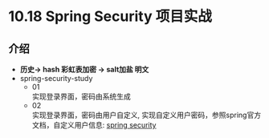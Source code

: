 # 10.18 Spring Security 项目实战
## 介绍
- **历史-> hash 彩虹表加密 -> salt加盐 明文**
- spring-security-study
    - 01<br>
        实现登录界面，密码由系统生成
    - 02<br>
        实现登录界面，密码由用户自定义, 实现自定义用户密码，参照spring官方文档，自定义用户信息:
      [spring security](https://docs.spring.io/spring-security/reference/servlet/authentication/passwords/index.html)